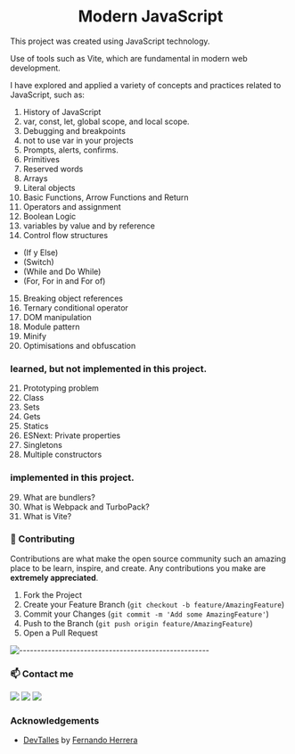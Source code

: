 <h1 align="center">Modern JavaScript</h1>

This project was created using JavaScript technology.

Use of tools such as Vite, which are fundamental in modern web development.

I have explored and applied a variety of concepts and practices related to JavaScript, such as:

1. History of JavaScript
2. var, const, let, global scope, and local scope.
3. Debugging and breakpoints
4. not to use var in your projects
5. Prompts, alerts, confirms.
6. Primitives
7. Reserved words
8. Arrays
9. Literal objects
10. Basic Functions, Arrow Functions and Return
11. Operators and assignment
12. Boolean Logic
13. variables by value and by reference
14. Control flow structures
* (If y Else)
* (Switch)
* (While and Do While)
* (For, For in and For of)

15. Breaking object references
16. Ternary conditional operator
17. DOM manipulation
18. Module pattern
19. Minify
20. Optimisations and obfuscation

### learned, but not implemented in this project.
21. Prototyping problem
22. Class
23. Sets
24. Gets
25. Statics
26. ESNext: Private properties
27. Singletons
28. Multiple constructors

### implemented in this project.
29. What are bundlers?
30. What is Webpack and TurboPack?
31. What is Vite?

### 🤝 Contributing


Contributions are what make the open source community such an amazing place to be learn, inspire, and create. Any contributions you make are **extremely appreciated**.

1. Fork the Project
2. Create your Feature Branch (`git checkout -b feature/AmazingFeature`)
3. Commit your Changes (`git commit -m 'Add some AmazingFeature'`)
4. Push to the Branch (`git push origin feature/AmazingFeature`)
5. Open a Pull Request


![-----------------------------------------------------](https://raw.githubusercontent.com/andreasbm/readme/master/assets/lines/grass.png)
<!-- CONTACT -->
### 📫 Contact   me

<div> 
  <a href="https://instagram.com/alejopuar" target="_blank"><img src="https://img.shields.io/badge/-Instagram-%23E4405F?style=for-the-badge&logo=instagram&logoColor=white" target="_blank"></a>
  <a href = "mailto:alejopua@gmail.com"><img src="https://img.shields.io/badge/-Gmail-%23333?style=for-the-badge&logo=gmail&logoColor=white" target="_blank"></a>
  <a href="https://www.linkedin.com/in/alejopua/" target="_blank"><img src="https://img.shields.io/badge/-LinkedIn-%230077B5?style=for-the-badge&logo=linkedin&logoColor=white" target="_blank"></a> 
</div>

<!-- ACKNOWLEDGEMENTS -->
### Acknowledgements
* <a href="https://cursos.devtalles.com/" target="_blank">DevTalles</a> by <a href="https://fernando-herrera.com/#/" target="_blank">Fernando Herrera</a>